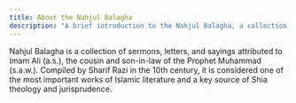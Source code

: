 ```yaml
---
title: About the Nahjul Balagha
description: "A brief introduction to the Nahjul Balagha, a collection of sermons, letters, and sayings attributed to Imam Ali (a.s.)."
---
```


Nahjul Balagha is a collection of sermons, letters, and sayings attributed to Imam Ali (a.s.), the cousin and son-in-law of the Prophet Muhammad (s.a.w.). Compiled by Sharif Razi in the 10th century, it is considered one of the most important works of Islamic literature and a key source of Shia theology and jurisprudence.
